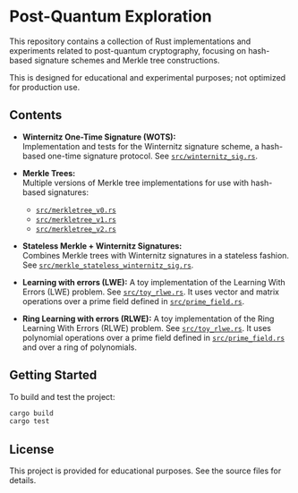 # Post-Quantum Exploration

This repository contains a collection of Rust implementations and experiments related to post-quantum cryptography, focusing on hash-based signature schemes and Merkle tree constructions.

This is designed for educational and experimental purposes; not optimized for production use.

## Contents

- **Winternitz One-Time Signature (WOTS):**  
  Implementation and tests for the Winternitz signature scheme, a hash-based one-time signature protocol. See [`src/winternitz_sig.rs`](src/winternitz_sig.rs).

- **Merkle Trees:**  
  Multiple versions of Merkle tree implementations for use with hash-based signatures:
  - [`src/merkletree_v0.rs`](src/merkletree_v0.rs)
  - [`src/merkletree_v1.rs`](src/merkletree_v1.rs)
  - [`src/merkletree_v2.rs`](src/merkletree_v2.rs)

- **Stateless Merkle + Winternitz Signatures:**  
  Combines Merkle trees with Winternitz signatures in a stateless fashion. See [`src/merkle_stateless_winternitz_sig.rs`](src/merkle_stateless_winternitz_sig.rs).

- **Learning with errors (LWE):**
  A toy implementation of the Learning With Errors (LWE) problem. See [`src/toy_rlwe.rs`](src/toy_rlwe.rs).
  It uses vector and matrix operations over a prime field defined in [`src/prime_field.rs`](src/prime_field.rs).

- **Ring Learning with errors (RLWE):**
  A toy implementation of the Ring Learning With Errors (RLWE) problem. See [`src/toy_rlwe.rs`](src/toy_rlwe.rs).
  It uses polynomial operations over a prime field defined in [`src/prime_field.rs`](src/prime_field.rs) and over a ring of polynomials.

## Getting Started

To build and test the project:

```sh
cargo build
cargo test
```

## License

This project is provided for educational purposes. See the source files for details.
